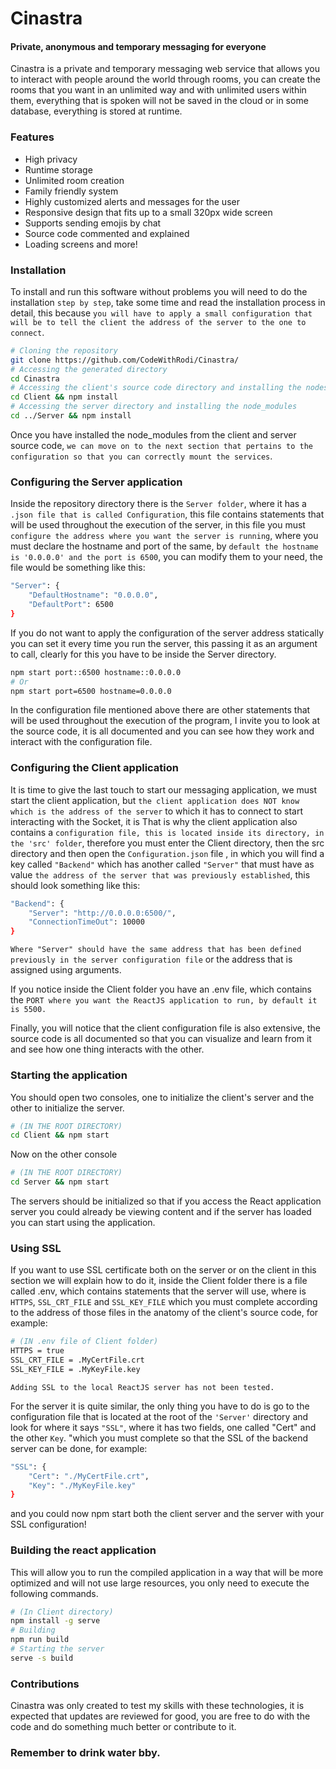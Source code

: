 # Cinastra
#### Private, anonymous and temporary messaging for everyone

Cinastra is a private and temporary messaging web service that allows you to interact with people around the world through rooms, you can create the rooms that you want in an unlimited way and with unlimited users within them, everything that is spoken will not be saved in the cloud or in some database, everything is stored at runtime.

### Features
- High privacy
- Runtime storage
- Unlimited room creation
- Family friendly system
- Highly customized alerts and messages for the user
- Responsive design that fits up to a small 320px wide screen
- Supports sending emojis by chat
- Source code commented and explained
- Loading screens and more!

### Installation
To install and run this software without problems you will need to do the installation `step by step`, take some time and read the installation process in detail, this because `you will have to apply a small configuration that will be to tell the client the address of the server to the one to connect`.

```bash
# Cloning the repository
git clone https://github.com/CodeWithRodi/Cinastra/
# Accessing the generated directory
cd Cinastra
# Accessing the client's source code directory and installing the nodes_modules
cd Client && npm install
# Accessing the server directory and installing the node_modules
cd ../Server && npm install
```

Once you have installed the node_modules from the client and server source code, `we can move on to the next section that pertains to the configuration so that you can correctly mount the services`.

### Configuring the Server application
Inside the repository directory there is the `Server folder`, where it has a `.json file that is called Configuration`, this file contains statements that will be used throughout the execution of the server, in this file you must `configure the address where you want the server is running`, where you must declare the hostname and port of the same, by `default the hostname is '0.0.0.0' and the port is 6500`, you can modify them to your need, the file would be something like this:

```bash
"Server": {
    "DefaultHostname": "0.0.0.0",
    "DefaultPort": 6500
}
```

If you do not want to apply the configuration of the server address statically you can set it every time you run the server, this passing it as an argument to call, clearly for this you have to be inside the Server directory.

```bash
npm start port::6500 hostname::0.0.0.0
# Or
npm start port=6500 hostname=0.0.0.0
```
In the configuration file mentioned above there are other statements that will be used throughout the execution of the program, I invite you to look at the source code, it is all documented and you can see how they work and interact with the configuration file.

### Configuring the Client application
It is time to give the last touch to start our messaging application, we must start the client application, but `the client application does NOT know which is the address of the server` to which it has to connect to start interacting with the Socket, it is That is why the client application also contains a `configuration file, this is located inside its directory, in the 'src' folder`, therefore you must enter the Client directory, then the src directory and then open the `Configuration.json` file , in which you will find a key called `"Backend"` which has another called `"Server"` that must have as value `the address of the server that was previously established`, this should look something like this:
```bash
"Backend": {
    "Server": "http://0.0.0.0:6500/",
    "ConnectionTimeOut": 10000
}
```

`Where "Server" should have the same address that has been defined previously in the server configuration file` or the address that is assigned using arguments.

If you notice inside the Client folder you have an .env file, which contains the `PORT where you want the ReactJS application to run, by default it is 5500.`

Finally, you will notice that the client configuration file is also extensive, the source code is all documented so that you can visualize and learn from it and see how one thing interacts with the other.

### Starting the application
You should open two consoles, one to initialize the client's server and the other to initialize the server.
```bash
# (IN THE ROOT DIRECTORY)
cd Client && npm start
```

Now on the other console
```bash
# (IN THE ROOT DIRECTORY)
cd Server && npm start
```

The servers should be initialized so that if you access the React application server you could already be viewing content and if the server has loaded you can start using the application.

### Using SSL
If you want to use SSL certificate both on the server or on the client in this section we will explain how to do it, inside the Client folder there is a file called .env, which contains statements that the server will use, where is `HTTPS`, `SSL_CRT_FILE` and `SSL_KEY_FILE` which you must complete according to the address of those files in the anatomy of the client's source code, for example:

```bash
# (IN .env file of Client folder)
HTTPS = true
SSL_CRT_FILE = .MyCertFile.crt
SSL_KEY_FILE = .MyKeyFile.key
```
`Adding SSL to the local ReactJS server has not been tested.`

For the server it is quite similar, the only thing you have to do is go to the configuration file that is located at the root of the `'Server'` directory and look for where it says `"SSL"`, where it has two fields, one called "Cert" and the other `Key`. "which you must complete so that the SSL of the backend server can be done, for example:

```bash
"SSL": {
    "Cert": "./MyCertFile.crt",
    "Key": "./MyKeyFile.key"
}
```
and you could now npm start both the client server and the server with your SSL configuration!

### Building the react application
 This will allow you to run the compiled application in a way that will be more optimized and will not use large resources, you only need to execute the following commands.
```bash
# (In Client directory)
npm install -g serve
# Building
npm run build
# Starting the server
serve -s build
```

### Contributions
Cinastra was only created to test my skills with these technologies, it is expected that updates are reviewed for good, you are free to do with the code and do something much better or contribute to it.

### Remember to drink water bby.
